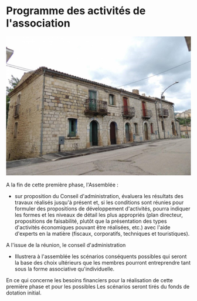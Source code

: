 # Programme des activités de l'association

![Image of SGL](/masonry/1/rustico_casale_e_casa_di_corte-in-vendita-a-san_giovanni_lipioni.jpg)

A la fin de cette première phase, l'Assemblée :

- sur proposition du Conseil d'administration, évaluera les résultats des travaux réalisés jusqu'à présent et, si les
  conditions sont réunies pour formuler des propositions de développement d'activités, pourra indiquer les formes et les
  niveaux de détail les plus appropriés (plan directeur, propositions de faisabilité, plutôt que la présentation des
  types d'activités économiques pouvant être réalisées, etc.) avec l'aide d'experts en la matière (fiscaux, corporatifs,
  techniques et touristiques).

A l'issue de la réunion, le conseil d'administration

- Illustrera à l'assemblée les scénarios conséquents possibles qui seront la base des choix ultérieurs que les membres
  pourront entreprendre tant sous la forme associative qu'individuelle.

En ce qui concerne les besoins financiers pour la réalisation de cette première phase et pour les possibles Les
scénarios seront tirés du fonds de dotation initial.
